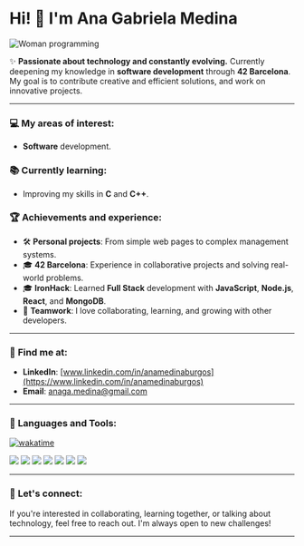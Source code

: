 # Hi! 👋 I'm Ana Gabriela Medina
![Woman programming](https://media2.giphy.com/media/v1.Y2lkPTc5MGI3NjExN2ZubGVlb3RlNHhmYWQ3YmtrYXFvc3g3anl0aXdvMWtpN3YyeXo4dCZlcD12MV9pbnRlcm5hbF9naWZfYnlfaWQmY3Q9Zw/VbDm4pTuIEQAviEBQX/giphy.gif)

✨ **Passionate about technology and constantly evolving.** Currently deepening my knowledge in **software development** through **42 Barcelona**. My goal is to contribute creative and efficient solutions, and work on innovative projects.

---

### 💻 **My areas of interest:**
- **Software** development.

### 📚 **Currently learning:**
- Improving my skills in **C** and **C++**.

### 🏆 **Achievements and experience:**
- 🛠️ **Personal projects**: From simple web pages to complex management systems.
- 🎓 **42 Barcelona**: Experience in collaborative projects and solving real-world problems.
- 🎓 **IronHack**: Learned **Full Stack** development with **JavaScript**, **Node.js**, **React**, and **MongoDB**.
- 💬 **Teamwork**: I love collaborating, learning, and growing with other developers.

---

### 📍 **Find me at:**
- **LinkedIn**: [www.linkedin.com/in/anamedinaburgos](https://www.linkedin.com/in/anamedinaburgos)
- **Email**: [anaga.medina@gmail.com](mailto:anaga.medina@gmail.com)

---

### 🔧 **Languages and Tools:**

[![wakatime](https://wakatime.com/badge/user/640df229-0fc5-4d67-92ba-90084661c6d4.svg)](https://wakatime.com/@640df229-0fc5-4d67-92ba-90084661c6d4)

![](https://img.shields.io/badge/-C-black?style=flat&logo=c&logoColor=white)
![](https://img.shields.io/badge/-C++-00599C?style=flat&logo=c%2B%2B&logoColor=white)
![](https://img.shields.io/badge/-JavaScript-323330?style=flat&logo=javascript&logoColor=F7DF1E)
![](https://img.shields.io/badge/-Node.js-339933?style=flat&logo=node.js&logoColor=white)
![](https://img.shields.io/badge/-React-61DAFB?style=flat&logo=react&logoColor=black)
![](https://img.shields.io/badge/-HTML5-E34F26?style=flat&logo=html5&logoColor=white)
![](https://img.shields.io/badge/-CSS3-1572B6?style=flat&logo=css3&logoColor=white)

---

### 🤝 **Let's connect:**
If you're interested in collaborating, learning together, or talking about technology, feel free to reach out. I'm always open to new challenges!

---







<!---
Anagamedina/Anagamedina is a ✨ special ✨ repository because its `README.md` (this file) appears on your GitHub profile.
You can click the Preview link to take a look at your changes.
--->
